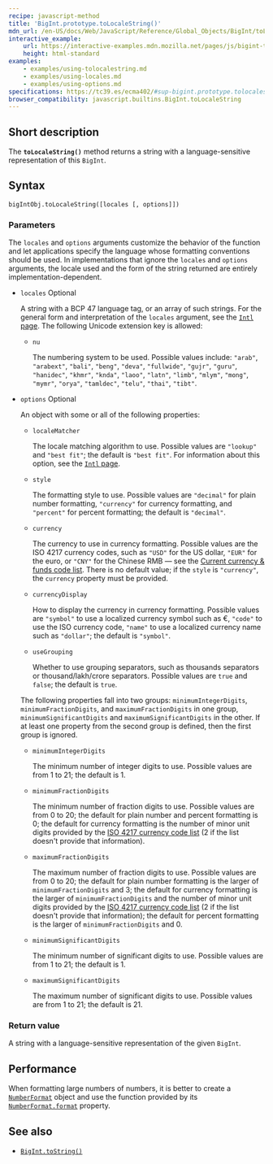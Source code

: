 ```yaml
---
recipe: javascript-method
title: 'BigInt.prototype.toLocaleString()'
mdn_url: /en-US/docs/Web/JavaScript/Reference/Global_Objects/BigInt/toLocaleString
interactive_example:
    url: https://interactive-examples.mdn.mozilla.net/pages/js/bigint-tolocalestring.html
    height: html-standard
examples:
    - examples/using-tolocalestring.md
    - examples/using-locales.md
    - examples/using-options.md
specifications: https://tc39.es/ecma402/#sup-bigint.prototype.tolocalestring
browser_compatibility: javascript.builtins.BigInt.toLocaleString
---
```


## Short description

The **`toLocaleString()`** method returns a string with a language-sensitive representation of this `BigInt`.

## Syntax

```
bigIntObj.toLocaleString([locales [, options]])
```

### Parameters

The `locales` and `options` arguments customize the behavior of the function and let applications specify the language whose formatting conventions should be used. In implementations that ignore the `locales` and `options` arguments, the locale used and the form of the string returned are entirely implementation-dependent.

-   `locales` Optional

    A string with a BCP 47 language tag, or an array of such strings. For the general form and interpretation of the `locales` argument, see the [`Intl` page](/en-US/docs/Web/JavaScript/Reference/Global_Objects/Intl#Locale_identification_and_negotiation). The following Unicode extension key is allowed:

    -   `nu`

        The numbering system to be used. Possible values include: `"arab"`, `"arabext"`, `"bali"`, `"beng"`, `"deva"`, `"fullwide"`, `"gujr"`, `"guru"`, `"hanidec"`, `"khmr"`, `"knda"`, `"laoo"`, `"latn"`, `"limb"`, `"mlym"`, `"mong"`, `"mymr"`, `"orya"`, `"tamldec"`, `"telu"`, `"thai"`, `"tibt"`.

-   `options` Optional

    An object with some or all of the following properties:

    -   `localeMatcher`

        The locale matching algorithm to use. Possible values are `"lookup"` and `"best fit"`; the default is `"best fit"`. For information about this option, see the [`Intl` page](/en-US/docs/Web/JavaScript/Reference/Global_Objects/Intl#Locale_negotiation).

    -   `style`

        The formatting style to use. Possible values are `"decimal"` for plain number formatting, `"currency"` for currency formatting, and `"percent"` for percent formatting; the default is `"decimal"`.

    -   `currency`

        The currency to use in currency formatting. Possible values are the ISO 4217 currency codes, such as `"USD"` for the US dollar, `"EUR"` for the euro, or `"CNY"` for the Chinese RMB — see the [Current currency & funds code list](http://www.currency-iso.org/en/home/tables/table-a1.html). There is no default value; if the `style` is `"currency"`, the `currency` property must be provided.

    -   `currencyDisplay`

        How to display the currency in currency formatting. Possible values are `"symbol"` to use a localized currency symbol such as €, `"code"` to use the ISO currency code, `"name"` to use a localized currency name such as `"dollar"`; the default is `"symbol"`.

    -   `useGrouping`

        Whether to use grouping separators, such as thousands separators or thousand/lakh/crore separators. Possible values are `true` and `false`; the default is `true`.

    The following properties fall into two groups: `minimumIntegerDigits`, `minimumFractionDigits`, and `maximumFractionDigits` in one group, `minimumSignificantDigits` and `maximumSignificantDigits` in the other. If at least one property from the second group is defined, then the first group is ignored.

    -   `minimumIntegerDigits`

        The minimum number of integer digits to use. Possible values are from 1 to 21; the default is 1.

    -   `minimumFractionDigits`

        The minimum number of fraction digits to use. Possible values are from 0 to 20; the default for plain number and percent formatting is 0; the default for currency formatting is the number of minor unit digits provided by the [ISO 4217 currency code list](http://www.currency-iso.org/en/home/tables/table-a1.html) (2 if the list doesn't provide that information).

    -   `maximumFractionDigits`

        The maximum number of fraction digits to use. Possible values are from 0 to 20; the default for plain number formatting is the larger of `minimumFractionDigits` and 3; the default for currency formatting is the larger of `minimumFractionDigits` and the number of minor unit digits provided by the [ISO 4217 currency code list](http://www.currency-iso.org/en/home/tables/table-a1.html) (2 if the list doesn't provide that information); the default for percent formatting is the larger of `minimumFractionDigits` and 0.

    -   `minimumSignificantDigits`

        The minimum number of significant digits to use. Possible values are from 1 to 21; the default is 1.

    -   `maximumSignificantDigits`

        The maximum number of significant digits to use. Possible values are from 1 to 21; the default is 21.

### Return value

A string with a language-sensitive representation of the given `BigInt`.

## Performance

When formatting large numbers of numbers, it is better to create a [`NumberFormat`](/en-US/docs/Web/JavaScript/Reference/Global_Objects/NumberFormat) object and use the function provided by its [`NumberFormat.format`](/en-US/docs/Web/JavaScript/Reference/Global_Objects/NumberFormat/format) property.

## See also

-   [`BigInt.toString()`](/en-US/docs/Web/JavaScript/Reference/Global_Objects/BigInt/toString)
